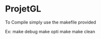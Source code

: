 # ProjetGL
To Compile simply use  the makefile provided

Ex:
  make debug
  make opti
  make
  make clean
